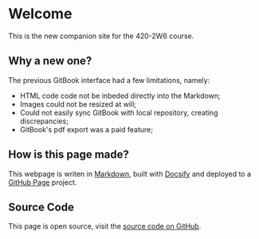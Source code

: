# Welcome
This is the new companion site for the 420-2W6 course.

## Why a new one?
The previous GitBook interface had a few limitations, namely:
- HTML code code not be inbeded directly into the Markdown;
- Images could not be resized at will;
- Could not easily sync GitBook with local repository, creating discrepancies;
- GitBook's pdf export was a paid feature;
  
## How is this page made?
This webpage is writen in [Markdown](https://www.markdownguide.org/), built with [Docsify](https://docsify.js.org/) and deployed to a [GitHub Page](https://pages.github.com/) project.

## Source Code
This page is open source, visit the [source code on GitHub](https://github.com/mau-jac/2W6-UI).
